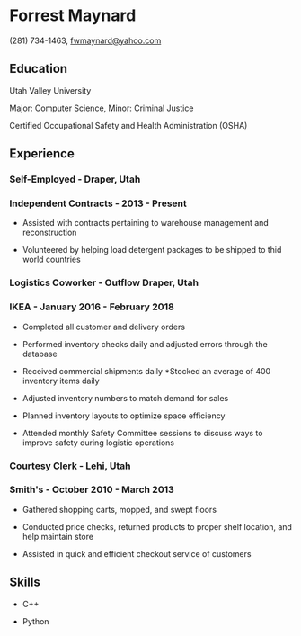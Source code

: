 # Forrest Maynard

(281) 734-1463, fwmaynard@yahoo.com

## Education

Utah Valley University

Major: Computer Science, Minor: Criminal Justice

Certified Occupational Safety and Health Administration (OSHA)

## Experience

### Self-Employed - Draper, Utah

### Independent Contracts - 2013 - Present

* Assisted with contracts pertaining to warehouse management and reconstruction

* Volunteered by helping load detergent packages to be shipped to thid world countries

### Logistics Coworker - Outflow Draper, Utah

### IKEA - January 2016 - February 2018

* Completed all customer and delivery orders

* Performed inventory checks daily and adjusted errors through the database

* Received commercial shipments daily *Stocked an average of 400 inventory items daily

* Adjusted inventory numbers to match demand for sales

* Planned inventory layouts to optimize space efficiency

* Attended monthly Safety Committee sessions to discuss ways to improve safety during logistic operations

### Courtesy Clerk - Lehi, Utah

### Smith's - October 2010 - March 2013

* Gathered shopping carts, mopped, and swept floors

* Conducted price checks, returned products to proper shelf location, and help maintain store

* Assisted in quick and efficient checkout service of customers

## Skills

* C++

* Python
